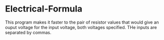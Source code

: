 # Electrical-Formula
This program makes it faster to the pair of resistor values that would give an ouput voltage for the input voltage, both voltages specified.
THe inputs are separated by commas.
